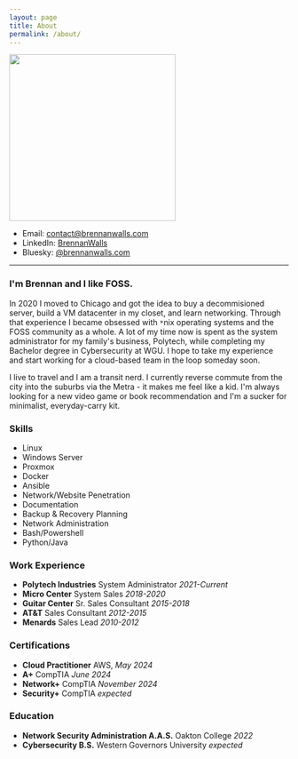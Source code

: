 ```yaml
---
layout: page
title: About
permalink: /about/
---
```


<img src="../assets/images/author.jpg" height="300px">

- Email: [contact@brennanwalls.com](mailto:contact@brennanwalls.com)
- LinkedIn: [BrennanWalls](https://linkedin.com/in/brennanwalls)
- Bluesky: [@brennanwalls.com](https://bsky.app/profile/brennanwalls.com)

---

### I'm Brennan and I like FOSS.
In 2020 I moved to Chicago and got the idea to buy a decommisioned server, build a VM datacenter in my closet, and learn networking. Through that experience I became obsessed with `*`nix operating systems and the FOSS community as a whole. A lot of my time now is spent as the system administrator for my family's business, Polytech, while completing my Bachelor degree in Cybersecurity at WGU. I hope to take my experience and start working for a cloud-based team in the loop someday soon.

I live to travel and I am a transit nerd. I currently reverse commute from the city into the suburbs via the Metra - it makes me feel like a kid. I'm always looking for a new video game or book recommendation and I'm a sucker for minimalist, everyday-carry kit.

### Skills
- Linux
- Windows Server
- Proxmox
- Docker
- Ansible
- Network/Website Penetration
- Documentation
- Backup & Recovery Planning
- Network Administration
- Bash/Powershell
- Python/Java

### Work Experience
- **Polytech Industries** System Administrator *2021-Current*
- **Micro Center** System Sales *2018-2020*
- **Guitar Center** Sr. Sales Consultant *2015-2018*
- **AT&T** Sales Consultant *2012-2015*
- **Menards** Sales Lead *2010-2012*

### Certifications
- **Cloud Practitioner** AWS, *May 2024*
- **A+** CompTIA *June 2024*
- **Network+** CompTIA *November 2024*
- **Security+** CompTIA *expected*

### Education
- **Network Security Administration A.A.S.** Oakton College *2022*
- **Cybersecurity B.S.** Western Governors University *expected*


